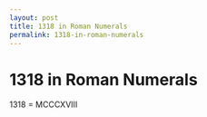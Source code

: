 ```yaml
---
layout: post
title: 1318 in Roman Numerals
permalink: 1318-in-roman-numerals
---
```


# 1318 in Roman Numerals

1318 = MCCCXVIII
